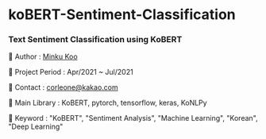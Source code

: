 # koBERT-Sentiment-Classification
### Text Sentiment Classification using KoBERT


📌 Author : [Minku Koo](https://github.com/Minku-Koo)    

📌 Project Period : Apr/2021 ~ Jul/2021    

📌 Contact : corleone@kakao.com    

📌 Main Library : KoBERT, pytorch, tensorflow, keras, KoNLPy    

📌 Keyword : "KoBERT", "Sentiment Analysis", "Machine Learning", "Korean", "Deep Learning"    
